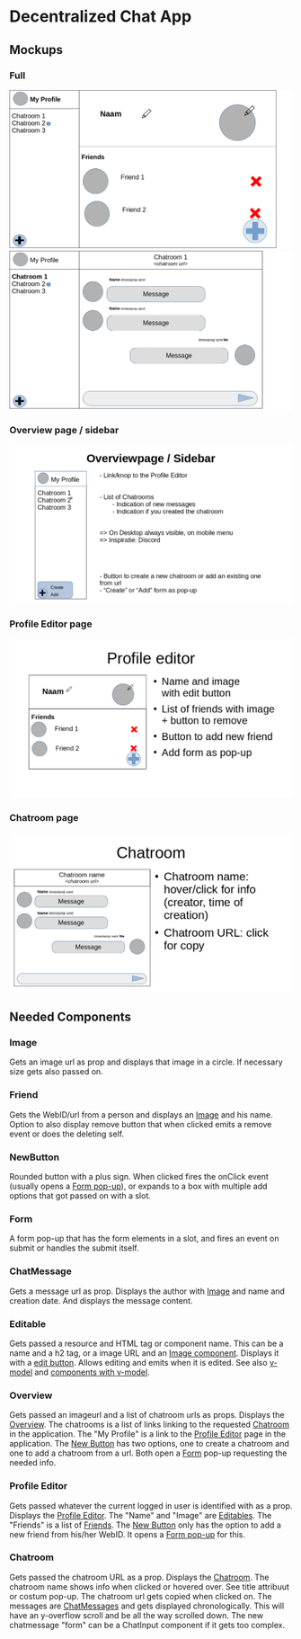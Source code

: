 # Decentralized Chat App

## Mockups

### Full

![Full app mock-up 1](./imgs/full1.png)
![Full app mock-up 2](./imgs/full2.png)

### Overview page / sidebar

[![Overview](./imgs/overview.png)](#overview)

### Profile Editor page

[![Profile Editor](./imgs/profile.png)](#profile-editor)

### Chatroom page

[![Chatroom](./imgs/chatroom.png)](#chatroom)

## Needed Components

### Image

Gets an image url as prop and displays that image in a circle. If necessary size gets also passed on.

### Friend

Gets the WebID/url from a person and displays an [Image](#image) and his name. Option to also display remove button that when clicked emits a remove event or does the deleting self.

### NewButton

Rounded button with a plus sign. When clicked fires the onClick event (usually opens a [Form pop-up](#form)), or expands to a box with multiple add options that got passed on with a slot.

### Form

A form pop-up that has the form elements in a slot, and fires an event on submit or handles the submit itself.

### ChatMessage

Gets a message url as prop. Displays the author with [Image](#image) and name and creation date. And displays the message content.

### Editable

Gets passed a resource and HTML tag or component name. This can be a name and a h2 tag, or a image URL and an [Image component](#image). Displays it with a [edit button](/src/assets/pencil.png). Allows editing and emits when it is edited. See also [v-model](https://vuejs.org/guide/essentials/forms.html) and [components with v-model](https://vuejs.org/guide/components/events.html#usage-with-v-model).

### Overview

Gets passed an imageurl and a list of chatroom urls as props. Displays the [Overview](#overview-page--sidebar).
The chatrooms is a list of links linking to the requested [Chatroom](#chatroom) in the application. 
The "My Profile" is a link to the [Profile Editor](#profile-editor) page in the application.
The [New Button](#newbutton) has two options, one to create a chatroom and one to add a chatroom from a url. Both open a [Form](#form) pop-up requesting the needed info.

### Profile Editor

Gets passed whatever the current logged in user is identified with as a prop. Displays the [Profile Editor](#profile-editor-page).
The "Name" and "Image" are [Editables](#editable).
The "Friends" is a list of [Friends](#friend).
The [New Button](#newbutton) only has the option to add a new friend from his/her WebID. It opens a [Form pop-up](#form) for this.

### Chatroom

Gets passed the chatroom URL as a prop. Displays the [Chatroom](#chatroom-page).
The chatroom name shows info when clicked or hovered over. See title attribuut or costum pop-up.
The chatroom url gets copied when clicked on.
The messages are [ChatMessages](#chatmessage) and gets displayed chronologically. This will have an y-overflow scroll and be all the way scrolled down.
The new chatmessage "form" can be a ChatInput component if it gets too complex.
